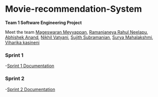 # Movie-recommendation-System
__Team 1 Software Engineering Project__

Meet the team [Mageswaran Meyyappan](https://github.com/Magii18), [Ramanjaneya Rahul Neelapu](https://github.com/nr-rahul), [Abhishek Anand](https://github.com/abhisheknnd29), [Nikhil Vatyani](https://github.com/nvatyani), [Sujith Subramanian](https://github.com/Sujith1414), [Surya Mahalakshmi](https://github.com/SuryaMahalakshmi809), [Viharika kasineni](https://github.com/viharika09)

### Sprint 1
-[Sprint 1 Documentation](https://docs.google.com/document/d/1AAA_Ln-JZEpHegUfR37J3_Ik0IdEulFigDbaTf64xhY/edit?usp=sharing)
### Sprint 2
-[Sprint 2 Documentation](https://docs.google.com/document/d/1TZ5BaFxXR3zFaJ8FCSOh1i-TcsDDx8FBHIKC6EjORJ8/edit?usp=sharing)
